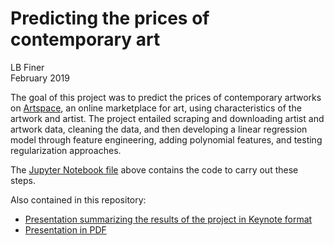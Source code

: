 # Predicting the prices of contemporary art
LB Finer  
February 2019

The goal of this project was to predict the prices of contemporary artworks on [Artspace](https://artspace.com), an online marketplace for art, using characteristics of the artwork and artist. The project entailed scraping and downloading artist and artwork data, cleaning the data, and then developing a linear regression model through feature engineering, adding polynomial features, and testing regularization approaches.

The [Jupyter Notebook file](Pricing%20contemporary%20art.ipynb) above contains the code to carry out these steps.

Also contained in this repository:

- [Presentation summarizing the results of the project in Keynote format](Pricing%20contemporary%20art.key)
- [Presentation in PDF](Pricing%20contemporary%20art.pdf)
